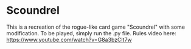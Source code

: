# Scoundrel
This is a recreation of the rogue-like card game "Scoundrel" with some modification. To be played, simply run the .py file. Rules video here: https://www.youtube.com/watch?v=G8a3bzClt7w
